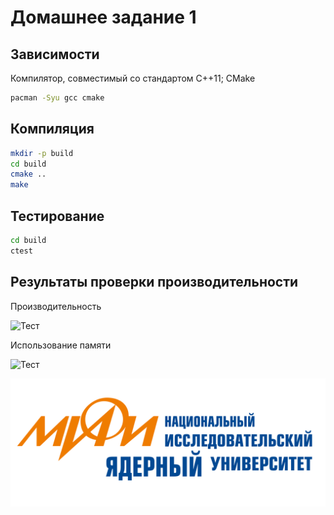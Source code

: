 # Домашнее задание 1

## Зависимости

Компилятор, совместимый со стандартом C++11; CMake

```bash
pacman -Syu gcc cmake
```

## Компиляция

```bash
mkdir -p build
cd build
cmake ..
make
```

## Тестирование

```bash
cd build
ctest
```

## Результаты проверки производительности

Производительность

![Тест](./contribb/perf_test.png)

Использование памяти

![Тест](./contribb/mem_test.png)

![МИФИ](./contrib/mephi.png)
